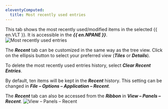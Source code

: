 ```yaml
---
eleventyComputed:
  title: Most recently used entries
---
```

This tab shows the most recently used/modified items in the selected {{ en.VLT }}. It is accessible in the ***{{ en.NPANE }}***.
![Most recently used entries](https://cdnweb.devolutions.net/docs/docs_en_rdm_windows_clip11219.png)

The ***Recent*** tab can be customized in the same way as the tree view. Click on the ellipsis button to select your preferred view (***Tiles*** or ***Details***).

To delete the most recently used entries history, select ***Clear Recent Entries***.

By default, ten items will be kept in the ***Recent*** history. This setting can be changed in ***File – Options – Application – Recent***.

The ***Recent*** tab can also be accessed from the ***Ribbon*** in ***View – Panels – Recent***.
![View – Panels – Recent](https://cdnweb.devolutions.net/docs/docs_en_rdm_windows_RDMWin2050.png)
